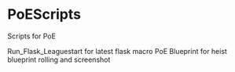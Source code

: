 # PoEScripts
Scripts for PoE

Run_Flask_Leaguestart for latest flask macro
PoE Blueprint for heist blueprint rolling and screenshot
